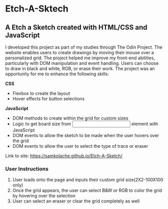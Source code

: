 # Etch-A-Sktech

## A Etch a Sketch created with HTML/CSS and JavaScript

I developed this project as part of my studies through The Odin Project. The website enables users to create drawings by moving their mouse over a personalized grid. The project helped me improve my front-end abilities, particularly with DOM manipulation and event handling. Users can choose to draw in black and white, RGB, or erase their work. The project was an opportunity for me to enhance the following skills:

**CSS**

* Flexbox to create the layout
* Hover effects for button selections

**JavaScript**
* DOM methods to create <divs> within the grid for custom sizes
* Logic to get board size from <input> element with JavaScript
* DOM events to allow the sketch to be made when the user hovers over the grid
* DOM events to allow the user to select the type of trace or eraser

Link to site: https://samkolache.github.io/Etch-A-Sketch/

### User Instructions
1. User loads onto the page and inputs their custom grid size(2X2-100X100 only)
2. Once the grid appears, the user can select B&W or RGB to color the grid by hovering over the selection
3. User can select an eraser or clear the grid completely as well